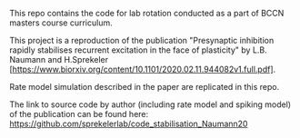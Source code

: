 This repo contains the code for lab rotation conducted as a part of BCCN masters course curriculum. 

This project is a reproduction of the publication "Presynaptic inhibition rapidly stabilises recurrent excitation in the face of plasticity" by L.B. Naumann and H.Sprekeler       [https://www.biorxiv.org/content/10.1101/2020.02.11.944082v1.full.pdf]. 


Rate model simulation described in the paper are replicated in this repo. 

The link to source code by author (including rate model and spiking model) of the publication can be found here: https://github.com/sprekelerlab/code_stabilisation_Naumann20


